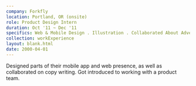 ```yaml
---
company: Forkfly
location: Portland, OR (onsite)
role: Product Design Intern
duration: Oct '11 ~ Dec '11
specifics: Web & Mobile Design . Illustration . Collaborated About Advertising & Copy Writing
collection: workExperience
layout: blank.html
date: 2000-04-01
---
```


<p>Designed parts of their mobile app and web presence, as well as collaborated on copy writing. Got introduced to working with a product team.</p>
